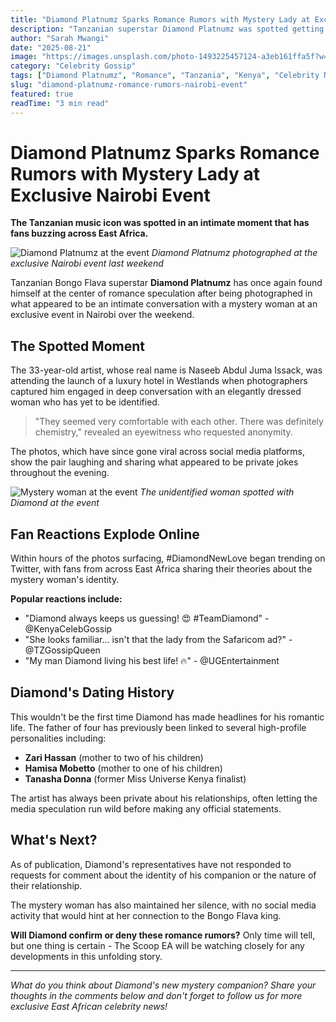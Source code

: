 ```yaml
---
title: "Diamond Platnumz Sparks Romance Rumors with Mystery Lady at Exclusive Nairobi Event"
description: "Tanzanian superstar Diamond Platnumz was spotted getting cozy with an unidentified woman at a high-profile event in Nairobi, sparking speculation about a new romance. Exclusive photos and details inside."
author: "Sarah Mwangi"
date: "2025-08-21"
image: "https://images.unsplash.com/photo-1493225457124-a3eb161ffa5f?w=800&h=600&fit=crop"
category: "Celebrity Gossip"
tags: ["Diamond Platnumz", "Romance", "Tanzania", "Kenya", "Celebrity News"]
slug: "diamond-platnumz-romance-rumors-nairobi-event"
featured: true
readTime: "3 min read"
---
```


# Diamond Platnumz Sparks Romance Rumors with Mystery Lady at Exclusive Nairobi Event

**The Tanzanian music icon was spotted in an intimate moment that has fans buzzing across East Africa.**

![Diamond Platnumz at the event](https://images.unsplash.com/photo-1493225457124-a3eb161ffa5f?w=800&h=600&fit=crop)
*Diamond Platnumz photographed at the exclusive Nairobi event last weekend*

Tanzanian Bongo Flava superstar **Diamond Platnumz** has once again found himself at the center of romance speculation after being photographed in what appeared to be an intimate conversation with a mystery woman at an exclusive event in Nairobi over the weekend.

## The Spotted Moment

The 33-year-old artist, whose real name is Naseeb Abdul Juma Issack, was attending the launch of a luxury hotel in Westlands when photographers captured him engaged in deep conversation with an elegantly dressed woman who has yet to be identified.

> "They seemed very comfortable with each other. There was definitely chemistry," revealed an eyewitness who requested anonymity.

The photos, which have since gone viral across social media platforms, show the pair laughing and sharing what appeared to be private jokes throughout the evening.

![Mystery woman at the event](https://images.unsplash.com/photo-1494790108755-2616c23b88c2?w=600&h=400&fit=crop)
*The unidentified woman spotted with Diamond at the event*

## Fan Reactions Explode Online

Within hours of the photos surfacing, #DiamondNewLove began trending on Twitter, with fans from across East Africa sharing their theories about the mystery woman's identity.

**Popular reactions include:**

- "Diamond always keeps us guessing! 😍 #TeamDiamond" - @KenyaCelebGossip
- "She looks familiar... isn't that the lady from the Safaricom ad?" - @TZGossipQueen  
- "My man Diamond living his best life! 🔥" - @UGEntertainment

## Diamond's Dating History

This wouldn't be the first time Diamond has made headlines for his romantic life. The father of four has previously been linked to several high-profile personalities including:

- **Zari Hassan** (mother to two of his children)
- **Hamisa Mobetto** (mother to one of his children)  
- **Tanasha Donna** (former Miss Universe Kenya finalist)

The artist has always been private about his relationships, often letting the media speculation run wild before making any official statements.

## What's Next?

As of publication, Diamond's representatives have not responded to requests for comment about the identity of his companion or the nature of their relationship.

The mystery woman has also maintained her silence, with no social media activity that would hint at her connection to the Bongo Flava king.

**Will Diamond confirm or deny these romance rumors?** Only time will tell, but one thing is certain - The Scoop EA will be watching closely for any developments in this unfolding story.

---

*What do you think about Diamond's new mystery companion? Share your thoughts in the comments below and don't forget to follow us for more exclusive East African celebrity news!*

